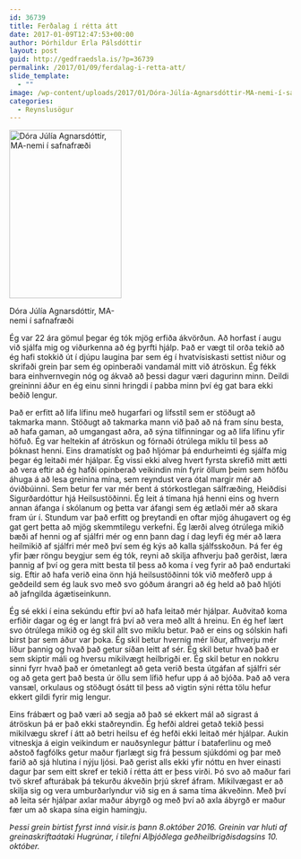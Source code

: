 ```yaml
---
id: 36739
title: Ferðalag í rétta átt
date: 2017-01-09T12:47:53+00:00
author: Þórhildur Erla Pálsdóttir
layout: post
guid: http://gedfraedsla.is/?p=36739
permalink: /2017/01/09/ferdalag-i-retta-att/
slide_template:
  - ""
image: /wp-content/uploads/2017/01/Dóra-Júlía-Agnarsdóttir-MA-nemi-í-safnafræði.jpg
categories:
  - Reynslusögur
---
```

<div id="attachment_36741" style="width: 210px" class="wp-caption alignleft">
  <img class="size-medium wp-image-36741" src="http://gedfraedsla.is/wp-content/uploads/2017/01/Dóra-Júlía-Agnarsdóttir-MA-nemi-í-safnafræði-200x300.jpg" alt="Dóra Júlía Agnarsdóttir, MA-nemi í safnafræði" width="200" height="300" srcset="http://gedfraedsla.is/wp-content/uploads/2017/01/Dóra-Júlía-Agnarsdóttir-MA-nemi-í-safnafræði-200x300.jpg 200w, http://gedfraedsla.is/wp-content/uploads/2017/01/Dóra-Júlía-Agnarsdóttir-MA-nemi-í-safnafræði.jpg 640w" sizes="(max-width: 200px) 100vw, 200px" />
  
  <p class="wp-caption-text">
    Dóra Júlía Agnarsdóttir, MA-nemi í safnafræði
  </p>
</div>

Ég var 22 ára gömul þegar ég tók mjög erfiða ákvörðun. Að horfast í augu við sjálfa mig og viðurkenna að ég þyrfti hjálp. Það er vægt til orða tekið að ég hafi stokkið út í djúpu laugina þar sem ég í hvatvísiskasti settist niður og skrifaði grein þar sem ég opinberaði vandamál mitt við átröskun. Ég fékk bara einhvernvegin nóg og ákvað að þessi dagur væri dagurinn minn. Deildi greininni áður en ég einu sinni hringdi í pabba minn því ég gat bara ekki beðið lengur.

Það er erfitt að lifa lífinu með hugarfari og lífsstíl sem er stöðugt að takmarka mann. Stöðugt að takmarka mann við það að ná fram sínu besta, að hafa gaman, að umgangast aðra, að sýna tilfinningar og að lifa lífinu yfir höfuð. Ég var heltekin af átröskun og fórnaði ótrúlega miklu til þess að þóknast henni. Eins dramatískt og það hljómar þá endurheimti ég sjálfa mig þegar ég leitaði mér hjálpar. Ég vissi ekki alveg hvert fyrsta skrefið mitt ætti að vera eftir að ég hafði opinberað veikindin mín fyrir öllum þeim sem höfðu áhuga á að lesa greinina mína, sem reyndust vera ótal margir mér að óviðbúinni. Sem betur fer var mér bent á stórkostlegan sálfræðing, Heiðdísi Sigurðardóttur hjá Heilsustöðinni. Ég leit á tímana hjá henni eins og hvern annan áfanga í skólanum og þetta var áfangi sem ég ætlaði mér að skara fram úr í. Stundum var það erfitt og þreytandi en oftar mjög áhugavert og ég gat gert þetta að mjög skemmtilegu verkefni. Ég lærði alveg ótrúlega mikið bæði af henni og af sjálfri mér og enn þann dag í dag leyfi ég mér að læra heilmikið af sjálfri mér með því sem ég kýs að kalla sjálfsskoðun. Þá fer ég yfir þær röngu beygjur sem ég tók, reyni að skilja afhverju það gerðist, læra þannig af því og gera mitt besta til þess að koma í veg fyrir að það endurtaki sig. Eftir að hafa verið eina önn hjá heilsustöðinni tók við meðferð upp á geðdeild sem ég lauk svo með svo góðum árangri að ég held að það hljóti að jafngilda ágætiseinkunn.

Ég sé ekki í eina sekúndu eftir því að hafa leitað mér hjálpar. Auðvitað koma erfiðir dagar og ég er langt frá því að vera með allt á hreinu. En ég hef lært svo ótrúlega mikið og ég skil allt svo miklu betur. Það er eins og sólskin hafi birst þar sem áður var þoka. Ég skil betur hvernig mér líður, afhverju mér líður þannig og hvað það getur síðan leitt af sér. Ég skil betur hvað það er sem skiptir máli og hversu mikilvægt heilbrigði er. Ég skil betur en nokkru sinni fyrr hvað það er ómetanlegt að geta verið besta útgáfan af sjálfri sér og að geta gert það besta úr öllu sem lífið hefur upp á að bjóða. Það að vera vansæl, orkulaus og stöðugt ósátt til þess að vigtin sýni rétta tölu hefur ekkert gildi fyrir mig lengur.

Eins frábært og það væri að segja að það sé ekkert mál að sigrast á átröskun þá er það ekki staðreyndin. Ég hefði aldrei getað tekið þessi mikilvægu skref í átt að betri heilsu ef ég hefði ekki leitað mér hjálpar. Aukin vitneskja á eigin veikindum er nauðsynlegur þáttur í bataferlinu og með aðstoð fagfólks getur maður fjarlægt sig frá þessum sjúkdómi og þar með farið að sjá hlutina í nýju ljósi. Það gerist alls ekki yfir nóttu en hver einasti dagur þar sem eitt skref er tekið í rétta átt er þess virði. Þó svo að maður fari tvö skref afturábak þá tekurðu ákveðin þrjú skref áfram. Mikilvægast er að skilja sig og vera umburðarlyndur við sig en á sama tíma ákveðinn. Með því að leita sér hjálpar axlar maður ábyrgð og með því að axla ábyrgð er maður fær um að skapa sína eigin hamingju.

_Þessi grein birtist fyrst inná visir.is þann 8.október 2016. Greinin var hluti af greinaskriftaátaki Hugrúnar, í tilefni Alþjóðlega geðheilbrigðisdagsins 10. október._